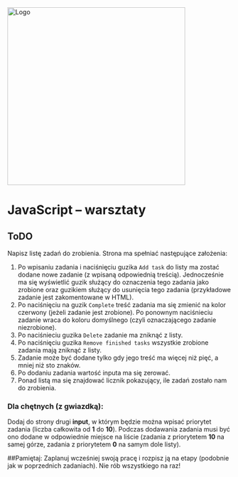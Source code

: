 <img alt="Logo" src="http://coderslab.pl/svg/logo-coderslab.svg" width="400">

# JavaScript &ndash; warsztaty
## ToDO

Napisz listę zadań do zrobienia. Strona ma spełniać następujące założenia:

1. Po wpisaniu zadania i naciśnięciu guzika ```Add task``` do listy ma zostać dodane nowe zadanie (z wpisaną odpowiednią treścią).
Jednocześnie ma się wyświetlić guzik służący do oznaczenia tego zadania jako zrobione oraz guzikiem służący do usunięcia tego zadania
(przykładowe zadanie jest zakomentowane w HTML).
2. Po naciśnięciu na guzik ```Complete``` treść zadania ma się zmienić na kolor czerwony (jeżeli zadanie jest zrobione).
Po ponownym naciśnieciu zadanie wraca do koloru domyślnego (czyli oznaczającego zadanie niezrobione).
3. Po naciśnieciu guzika ```Delete``` zadanie ma zniknąć z listy.
4. Po naciśnięciu guzika ```Remove finished tasks``` wszystkie zrobione zadania mają zniknąć z listy.
5. Zadanie może być dodane tylko gdy jego treść ma więcej niż pięć, a mniej niż sto znaków.
6. Po dodaniu zadania wartość inputa ma się zerować.
7. Ponad listą ma się znajdować licznik pokazujący, ile zadań zostało nam do zrobienia.

### Dla chętnych (z gwiazdką):
Dodaj do strony drugi **input**, w którym będzie można wpisać priorytet zadania (liczba całkowita od **1** do **10**).
Podczas dodawania zadania musi być ono dodane w odpowiednie miejsce na liście (zadania z priorytetem **10** na samej górze, zadania z priorytetem **0** na samym dole listy).


##Pamiętaj:
Zaplanuj wcześniej swoją pracę i rozpisz ją na etapy (podobnie jak w poprzednich zadaniach).
Nie rób wszystkiego na raz!
